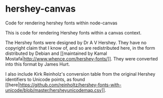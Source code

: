 # hershey-canvas
Code for rendering hershey fonts within node-canvas

This is code for rendering Hershey fonts within a canvas context.

The Hershey fonts were designed by Dr A V Hershey. They have no copyright claim that I know of, and so are redistributed here, in the form distributed by Debian and [[maintained by Kamal Mostafa|http://www.whence.com/hershey-fonts/]]. They were converted into this format by James Hurt.

I also include Kirk Reinholz's conversion table from the original Hershey identifiers to Unicode points, as found [[here|https://github.com/reinholtz/hershey-fonts-with-unicode/blob/master/hersheyunicodemap.csv]].

